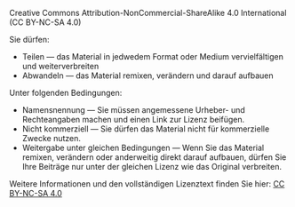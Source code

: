 Creative Commons Attribution-NonCommercial-ShareAlike 4.0 International (CC BY-NC-SA 4.0)

Sie dürfen:

- Teilen — das Material in jedwedem Format oder Medium vervielfältigen und weiterverbreiten
- Abwandeln — das Material remixen, verändern und darauf aufbauen

Unter folgenden Bedingungen:

- Namensnennung — Sie müssen angemessene Urheber- und Rechteangaben machen und einen Link zur Lizenz beifügen.
- Nicht kommerziell — Sie dürfen das Material nicht für kommerzielle Zwecke nutzen.
- Weitergabe unter gleichen Bedingungen — Wenn Sie das Material remixen, verändern oder anderweitig direkt darauf aufbauen, dürfen Sie Ihre Beiträge nur unter der gleichen Lizenz wie das Original verbreiten.

Weitere Informationen und den vollständigen Lizenztext finden Sie hier: [CC BY-NC-SA 4.0](https://creativecommons.org/licenses/by-nc-sa/4.0/)

